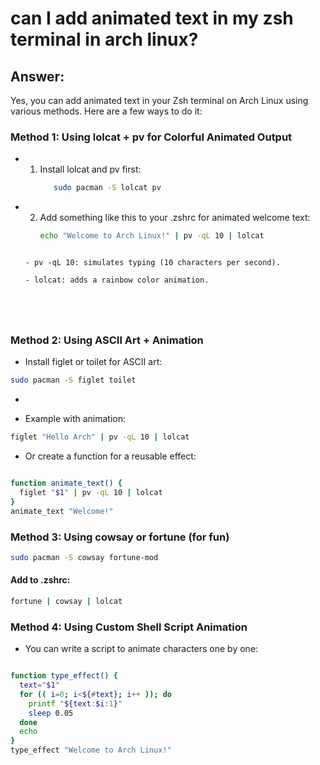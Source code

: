 # can I add animated text in my zsh terminal  in arch linux?

## Answer:
  
  Yes, you can add animated text in your Zsh terminal on Arch Linux using various methods. Here are a few ways to do it:


  ### Method 1: Using lolcat + pv for Colorful Animated Output

  - 01. Install lolcat and pv first:
        ```bash
           sudo pacman -S lolcat pv
        ```
  - 02. Add something like this to your .zshrc for animated welcome text:
        ```bash
        echo "Welcome to Arch Linux!" | pv -qL 10 | lolcat
       ```

       - pv -qL 10: simulates typing (10 characters per second).

       - lolcat: adds a rainbow color animation.





### Method 2: Using ASCII Art + Animation

- Install figlet or toilet for ASCII art:

```bash
sudo pacman -S figlet toilet
```
-

- Example with animation:

```bash
figlet "Hello Arch" | pv -qL 10 | lolcat

```


- Or create a function for a reusable effect:


```bash

function animate_text() {
  figlet "$1" | pv -qL 10 | lolcat
}
animate_text "Welcome!"

```

###  Method 3: Using cowsay or fortune (for fun)

```bash
sudo pacman -S cowsay fortune-mod

```

#### Add to .zshrc:

```bash
fortune | cowsay | lolcat

```


### Method 4: Using Custom Shell Script Animation

- You can write a script to animate characters one by one:


```bash

function type_effect() {
  text="$1"
  for (( i=0; i<${#text}; i++ )); do
    printf "${text:$i:1}"
    sleep 0.05
  done
  echo
}
type_effect "Welcome to Arch Linux!"

```
